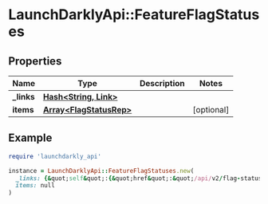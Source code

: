 # LaunchDarklyApi::FeatureFlagStatuses

## Properties

| Name | Type | Description | Notes |
| ---- | ---- | ----------- | ----- |
| **_links** | [**Hash&lt;String, Link&gt;**](Link.md) |  |  |
| **items** | [**Array&lt;FlagStatusRep&gt;**](FlagStatusRep.md) |  | [optional] |

## Example

```ruby
require 'launchdarkly_api'

instance = LaunchDarklyApi::FeatureFlagStatuses.new(
  _links: {&quot;self&quot;:{&quot;href&quot;:&quot;/api/v2/flag-statuses/my-project/my-environment&quot;,&quot;type&quot;:&quot;application/json&quot;}},
  items: null
)
```

